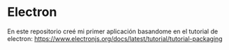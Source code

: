 # Electron
En este repositorio creé mi primer aplicación basandome en el tutorial de electron:
https://www.electronjs.org/docs/latest/tutorial/tutorial-packaging
